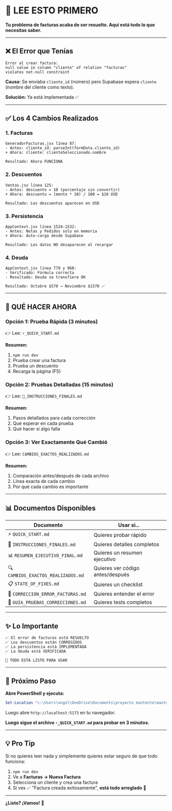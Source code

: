 # 📖 LEE ESTO PRIMERO

**Tu problema de facturas acaba de ser resuelto. Aquí está todo lo que necesitas saber.**

---

## ❌ El Error que Tenías

```
Error al crear factura: 
null value in column "cliente" of relation "facturas" 
violates not-null constraint
```

**Causa:** Se enviaba `cliente_id` (número) pero Supabase espera `cliente` (nombre del cliente como texto).

**Solución:** Ya está implementada ✅

---

## ✅ Los 4 Cambios Realizados

### 1. Facturas
```
GeneradorFacturas.jsx línea 87:
- Antes: cliente_id: parseInt(formData.cliente_id)
+ Ahora: cliente: clienteSeleccionado.nombre

Resultado: Ahora FUNCIONA
```

### 2. Descuentos
```
Ventas.jsx línea 125:
- Antes: descuento = 10 (porcentaje sin convertir)
+ Ahora: descuento = (monto * 10) / 100 = $10 USD

Resultado: Los descuentos aparecen en USD
```

### 3. Persistencia
```
AppContext.jsx línea 1524-1532:
- Antes: Notas y Pedidos solo en memoria
+ Ahora: Auto-carga desde Supabase

Resultado: Los datos NO desaparecen al recargar
```

### 4. Deuda
```
AppContext.jsx línea 779 y 968:
- Verificado: Fórmula correcta
- Resultado: Deuda se transfiere OK

Resultado: Octubre $570 → Noviembre $1570 ✅
```

---

## 🚀 QUÉ HACER AHORA

### Opción 1: Prueba Rápida (3 minutos)
👉 Lee: `⚡_QUICK_START.md`

**Resumen:**
1. `npm run dev`
2. Prueba crear una factura
3. Prueba un descuento
4. Recarga la página (F5)

### Opción 2: Pruebas Detalladas (15 minutos)
👉 Lee: `🔧_INSTRUCCIONES_FINALES.md`

**Resumen:**
1. Pasos detallados para cada corrección
2. Qué esperar en cada prueba
3. Qué hacer si algo falla

### Opción 3: Ver Exactamente Qué Cambió
👉 Lee: `CAMBIOS_EXACTOS_REALIZADOS.md`

**Resumen:**
1. Comparación antes/después de cada archivo
2. Línea exacta de cada cambio
3. Por qué cada cambio es importante

---

## 📊 Documentos Disponibles

| Documento | Usar si... |
|-----------|-----------|
| ⚡ `QUICK_START.md` | Quieres probar rápido |
| 🔧 `INSTRUCCIONES_FINALES.md` | Quieres detalles completos |
| 📊 `RESUMEN_EJECUTIVO_FINAL.md` | Quieres un resumen ejecutivo |
| 🔍 `CAMBIOS_EXACTOS_REALIZADOS.md` | Quieres ver código antes/después |
| 📋 `STATE_OF_FIXES.md` | Quieres un checklist |
| 📖 `CORRECCION_ERROR_FACTURAS.md` | Quieres entender el error |
| 🧪 `GUIA_PRUEBAS_CORRECCIONES.md` | Quieres tests completos |

---

## ✨ Lo Importante

```
✅ El error de facturas está RESUELTO
✅ Los descuentos están CORREGIDOS
✅ La persistencia está IMPLEMENTADA
✅ La deuda está VERIFICADA

🚀 TODO ESTÁ LISTO PARA USAR
```

---

## 🎯 Próximo Paso

**Abre PowerShell y ejecuta:**

```powershell
Set-Location "c:\Users\angel\OneDrive\Documents\proyecto mantente\mantente-app"; npm run dev
```

Luego abre `http://localhost:5173` en tu navegador.

**Luego sigue el archivo `⚡_QUICK_START.md` para probar en 3 minutos.**

---

## 💡 Pro Tip

Si no quieres leer nada y simplemente quieres estar seguro de que todo funciona:

1. `npm run dev`
2. Ve a **Facturas → Nueva Factura**
3. Selecciona un cliente y crea una factura
4. Si ves ✅ "Factura creada exitosamente", **está todo arreglado** 🎉

---

**¿Listo? ¡Vamos!** 🚀